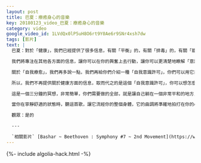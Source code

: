 ```yaml
---
layout: post
title: 巴夏：療癒身心的音樂
key: 20180123_video_巴夏：療癒身心的音樂
category: video
google_video_id: 1LVdQx0lP5uH8O6rt9Y0Ae6r9SNr4xsh7dw
tags: [影片]
text: |
  巴夏：對於「健康」，我們已經提供了很多信息，有關「平衡」的，有關「排毒」的，有關「能量」的，因此，健康方面的信息，以後將由其他人通過各種方式來傳遞，我們這個「終端」，將不再提供。

  我們將專注在其他各方面的信息，讓你可以在你的興奮上去行動，讓你可以更清楚地瞭解「意識」，讓你可以更清楚的瞭解存有（神）的基礎架構與本質，這樣，你就可以有意識地使用祂們，就像使用「工具」一樣，去創造和顯化你真正所喜好的，我們將專注在這些方面，並充分利用剛才說的「加速的能量大浪潮」，而你們也可以選擇乘上這些大浪潮。

  關於「自我療愈」，我們再多說一點，我們再給你們介紹一種「自我意識許可」，你們可以用它來吸引你需要的任何信息，任何關於療愈的信息，如果你使用這個「自我意識許可」，因為它基本與整個人類的集體能量的振頻相呼應，所以，根據你們個人喜好的方式去使用，你們會發現，它基本對大部分人都有效。

  所以，我們不再提供關於健康方面的信息，取而代之的是這個「自我意識許可」，你可以想怎麼用，就怎麼用；想什麼時候用，就什麼是時候用。讓自己進入恰當的狀態，從而吸引你所需要的，能夠應對你們社會中的健康問題的信息。

  這是一個三分鐘的冥想，非常簡單，你們需要做的全部，就是讓自己躺在一個非常平和的地方，非常安靜的地方，然後播放一首特定的歌曲，這首特定的歌曲，包含恰當的振動，讓你可以進入恰當的狀態，從而吸引你需要的任何信息，你需要的任何境況，你需要的任何人，或者你需要的任何機會，讓你可以解決健康的問題，也可以讓你學習「放下」，寬恕自己，放下愧疚，放下煩惱、悲傷、痛苦，放下所有這些降低你振頻的事情，原諒自己，讓自己自由，讓自己更圓滿完整，這首特定的歌曲，就是貝多芬第七交響曲，第二樂章的前三分鐘。

  當你在寧靜舒適的狀態時，聽這首歌，讓它流經你的整個身體，它的曲調將準確地拍打在你的心靈上，讓你放下過去，放下悲傷，放下痛苦，放下愧疚，讓你寬恕自己，並且提高振頻，吸引你所需要的確切信息，從而回覆你與生俱來的健康狀態。明白嗎？

  觀眾：是的

  ---

  `相關影片` [Bashar ~ Beethoven : Symphony #7 ~ 2nd Movement](https://www.youtube.com/watch?v=5wwb9C75Ibg)
---
```


{%- include algolia-hack.html -%}
